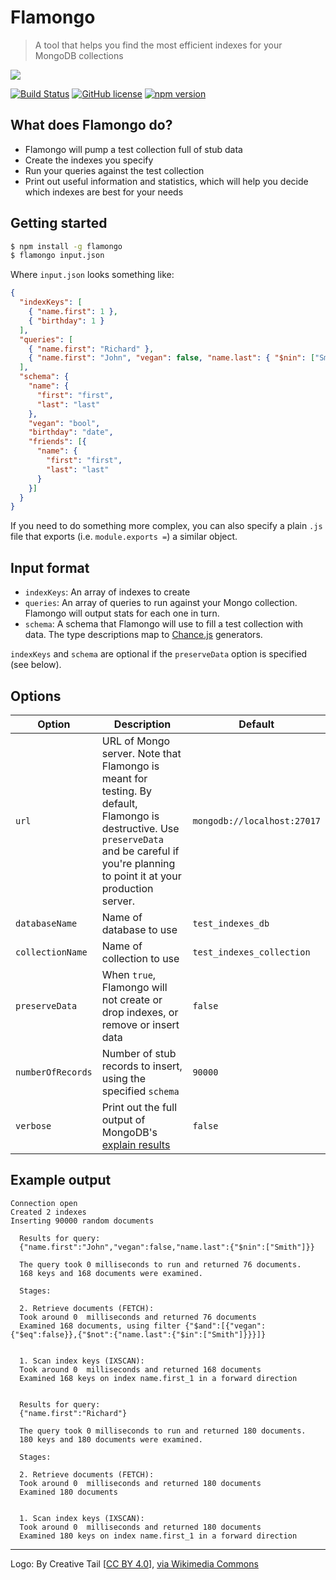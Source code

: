 # Flamongo

> A tool that helps you find the most efficient indexes for your MongoDB collections

<img src="https://upload.wikimedia.org/wikipedia/commons/thumb/e/e2/Creative-Tail-Animal-flamingo.svg/128px-Creative-Tail-Animal-flamingo.svg.png"/>

[![Build Status](https://travis-ci.org/rouanw/flamongo.svg?branch=master)](https://travis-ci.org/rouanw/flamongo)
[![GitHub license](https://img.shields.io/github/license/rouanw/flamongo.svg)](https://github.com/rouanw/flamongo/blob/master/LICENSE)
[![npm version](https://badge.fury.io/js/flamongo.svg)](https://badge.fury.io/js/flamongo)

## What does Flamongo do?

- Flamongo will pump a test collection full of stub data
- Create the indexes you specify
- Run your queries against the test collection
- Print out useful information and statistics, which will help you decide which indexes are best for your needs

## Getting started

```sh
$ npm install -g flamongo
$ flamongo input.json
```

Where `input.json` looks something like:

```json
{
  "indexKeys": [
    { "name.first": 1 },
    { "birthday": 1 }
  ],
  "queries": [
    { "name.first": "Richard" },
    { "name.first": "John", "vegan": false, "name.last": { "$nin": ["Smith"] } }
  ],
  "schema": {
    "name": {
      "first": "first",
      "last": "last"
    },
    "vegan": "bool",
    "birthday": "date",
    "friends": [{
      "name": {
        "first": "first",
        "last": "last"
      }
    }]
  }
}
```

If you need to do something more complex, you can also specify a plain `.js` file that exports (i.e. `module.exports =`) a similar object.

## Input format

- `indexKeys`: An array of indexes to create
- `queries`: An array of queries to run against your Mongo collection. Flamongo will output stats for each one in turn.
- `schema`: A schema that Flamongo will use to fill a test collection with data. The type descriptions map to [Chance.js](http://chancejs.com/) generators.

`indexKeys` and `schema` are optional if the `preserveData` option is specified (see below).

## Options

Option|Description|Default
---|---|---
`url`|URL of Mongo server. Note that Flamongo is meant for testing. By default, Flamongo is destructive. Use `preserveData` and be careful if you're planning to point it at your production server. |`mongodb://localhost:27017`
`databaseName` | Name of database to use | `test_indexes_db`
`collectionName` | Name of collection to use | `test_indexes_collection`
`preserveData` | When `true`, Flamongo will not create or drop indexes, or remove or insert data | `false`
`numberOfRecords` | Number of stub records to insert, using the specified `schema` | `90000`
`verbose` | Print out the full output of MongoDB's [explain results](https://docs.mongodb.com/manual/reference/explain-results/) | `false`

## Example output

```
Connection open
Created 2 indexes
Inserting 90000 random documents

  Results for query:
  {"name.first":"John","vegan":false,"name.last":{"$nin":["Smith"]}}

  The query took 0 milliseconds to run and returned 76 documents.
  168 keys and 168 documents were examined.

  Stages:

  2. Retrieve documents (FETCH):
  Took around 0  milliseconds and returned 76 documents
  Examined 168 documents, using filter {"$and":[{"vegan":{"$eq":false}},{"$not":{"name.last":{"$in":["Smith"]}}}]}


  1. Scan index keys (IXSCAN):
  Took around 0  milliseconds and returned 168 documents
  Examined 168 keys on index name.first_1 in a forward direction


  Results for query:
  {"name.first":"Richard"}

  The query took 0 milliseconds to run and returned 180 documents.
  180 keys and 180 documents were examined.

  Stages:

  2. Retrieve documents (FETCH):
  Took around 0  milliseconds and returned 180 documents
  Examined 180 documents


  1. Scan index keys (IXSCAN):
  Took around 0  milliseconds and returned 180 documents
  Examined 180 keys on index name.first_1 in a forward direction

```
---

Logo: By Creative Tail [<a href="http://creativecommons.org/licenses/by/4.0">CC BY 4.0</a>], <a href="https://commons.wikimedia.org/wiki/File%3ACreative-Tail-Animal-flamingo.svg">via Wikimedia Commons</a>
